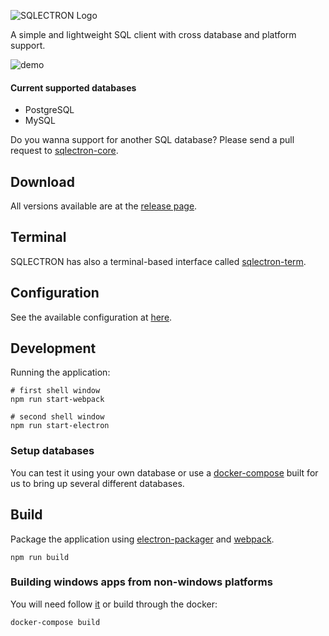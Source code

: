 ![SQLECTRON Logo](https://www.dropbox.com/s/dt06tif4xo1khbf/SQLECTRON-400px.png?raw=1)

A simple and lightweight SQL client with cross database and platform support.

![demo](https://www.dropbox.com/s/lfrdhgk1k2hwmhg/sqlectron-demo-v0.1.0.gif?raw=1)

#### Current supported databases
* PostgreSQL
* MySQL

Do you wanna support for another SQL database? Please send a pull request to [sqlectron-core](https://github.com/sqlectron/sqlectron-core).

## Download

All versions available are at the [release page](https://github.com/sqlectron/sqlectron-gui/releases).

## Terminal

SQLECTRON has also a terminal-based interface called [sqlectron-term](https://github.com/sqlectron/sqlectron-term).

## Configuration

See the available configuration at [here](https://github.com/sqlectron/sqlectron-core#configuration).

## Development

Running the application:

```shell
# first shell window
npm run start-webpack

# second shell window
npm run start-electron
```

### Setup databases

You can test it using your own database or use a [docker-compose](https://github.com/sqlectron/sqlectron-databases) built for us to bring up several different databases.


## Build

Package the application using [electron-packager](https://github.com/maxogden/electron-packager) and [webpack](https://webpack.github.io/).

```shell
npm run build
```

### Building windows apps from non-windows platforms

You will need follow [it](https://github.com/maxogden/electron-packager#building-windows-apps-from-non-windows-platforms) or build through the docker:

```shell
docker-compose build
```
